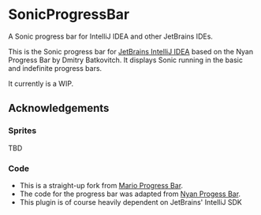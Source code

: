 # SonicProgressBar

A Sonic progress bar for IntelliJ IDEA and other JetBrains IDEs.

This is the Sonic progress bar for [JetBrains IntelliJ IDEA](https://www.jetbrains.com/idea/) based on the Nyan Progress Bar by Dmitry Batkovitch. It displays Sonic running in the basic and indefinite progress bars.

It currently is a WIP.

## Acknowledgements

### Sprites
TBD

### Code
* This is a straight-up fork from [Mario Progress Bar](https://github.com/KikiManjaro/MarioProgressBar).
* The code for the progress bar was adapted from [Nyan Progess Bar](https://github.com/batya239/NyanProgressBar).
* This plugin is of course heavily dependent on JetBrains' IntelliJ SDK  

